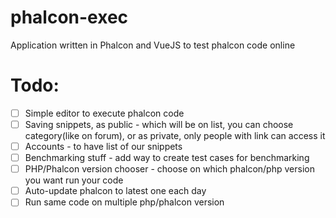 # phalcon-exec
Application written in Phalcon and VueJS to test phalcon code online

# Todo:

- [ ] Simple editor to execute phalcon code
- [ ] Saving snippets, as public - which will be on list, you can choose category(like on forum), or as private, only people with link can access it
- [ ] Accounts - to have list of our snippets
- [ ] Benchmarking stuff - add way to create test cases for benchmarking
- [ ] PHP/Phalcon version chooser - choose on which phalcon/php version you want run your code
- [ ] Auto-update phalcon to latest one each day
- [ ] Run same code on multiple php/phalcon version
